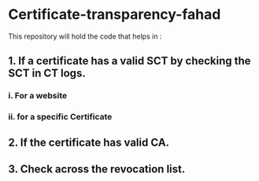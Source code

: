 # Certificate-transparency-fahad
This repository will hold the code that helps in :
## 1. If a certificate has a valid SCT by checking the SCT in CT logs.
### i. For a website
### ii. for a specific Certificate
## 2. If the certificate has valid CA.
## 3. Check across the revocation list.

